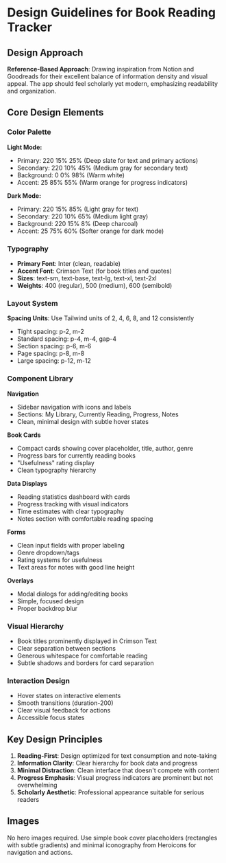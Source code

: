 # Design Guidelines for Book Reading Tracker

## Design Approach
**Reference-Based Approach**: Drawing inspiration from Notion and Goodreads for their excellent balance of information density and visual appeal. The app should feel scholarly yet modern, emphasizing readability and organization.

## Core Design Elements

### Color Palette
**Light Mode:**
- Primary: 220 15% 25% (Deep slate for text and primary actions)
- Secondary: 220 10% 45% (Medium gray for secondary text)
- Background: 0 0% 98% (Warm white)
- Accent: 25 85% 55% (Warm orange for progress indicators)

**Dark Mode:**
- Primary: 220 15% 85% (Light gray for text)
- Secondary: 220 10% 65% (Medium light gray)
- Background: 220 15% 8% (Deep charcoal)
- Accent: 25 75% 60% (Softer orange for dark mode)

### Typography
- **Primary Font**: Inter (clean, readable)
- **Accent Font**: Crimson Text (for book titles and quotes)
- **Sizes**: text-sm, text-base, text-lg, text-xl, text-2xl
- **Weights**: 400 (regular), 500 (medium), 600 (semibold)

### Layout System
**Spacing Units**: Use Tailwind units of 2, 4, 6, 8, and 12 consistently
- Tight spacing: p-2, m-2
- Standard spacing: p-4, m-4, gap-4
- Section spacing: p-6, m-6
- Page spacing: p-8, m-8
- Large spacing: p-12, m-12

### Component Library

**Navigation**
- Sidebar navigation with icons and labels
- Sections: My Library, Currently Reading, Progress, Notes
- Clean, minimal design with subtle hover states

**Book Cards**
- Compact cards showing cover placeholder, title, author, genre
- Progress bars for currently reading books
- "Usefulness" rating display
- Clean typography hierarchy

**Data Displays**
- Reading statistics dashboard with cards
- Progress tracking with visual indicators
- Time estimates with clear typography
- Notes section with comfortable reading spacing

**Forms**
- Clean input fields with proper labeling
- Genre dropdown/tags
- Rating systems for usefulness
- Text areas for notes with good line height

**Overlays**
- Modal dialogs for adding/editing books
- Simple, focused design
- Proper backdrop blur

### Visual Hierarchy
- Book titles prominently displayed in Crimson Text
- Clear separation between sections
- Generous whitespace for comfortable reading
- Subtle shadows and borders for card separation

### Interaction Design
- Hover states on interactive elements
- Smooth transitions (duration-200)
- Clear visual feedback for actions
- Accessible focus states

## Key Design Principles
1. **Reading-First**: Design optimized for text consumption and note-taking
2. **Information Clarity**: Clear hierarchy for book data and progress
3. **Minimal Distraction**: Clean interface that doesn't compete with content
4. **Progress Emphasis**: Visual progress indicators are prominent but not overwhelming
5. **Scholarly Aesthetic**: Professional appearance suitable for serious readers

## Images
No hero images required. Use simple book cover placeholders (rectangles with subtle gradients) and minimal iconography from Heroicons for navigation and actions.